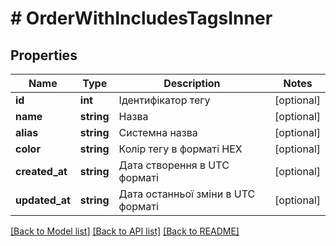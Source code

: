 # # OrderWithIncludesTagsInner

## Properties

Name | Type | Description | Notes
------------ | ------------- | ------------- | -------------
**id** | **int** | Ідентифікатор тегу | [optional]
**name** | **string** | Назва | [optional]
**alias** | **string** | Системна назва | [optional]
**color** | **string** | Колір тегу в форматі HEX | [optional]
**created_at** | **string** | Дата створення в UTC форматі | [optional]
**updated_at** | **string** | Дата останньої зміни в UTC форматі | [optional]

[[Back to Model list]](../../README.md#models) [[Back to API list]](../../README.md#endpoints) [[Back to README]](../../README.md)
